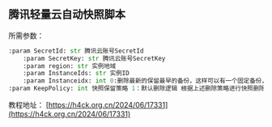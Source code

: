 腾讯轻量云自动快照脚本
-----

所需参数：  
```python
:param SecretId: str 腾讯云账号SecretId
    :param SecretKey: str 腾讯云账号SecretKey
    :param region: str 实例地域
    :param InstanceIds: str 实例ID
    :param Instanceidx: int 0:删除最新的保留最早的备份，这样可以有一个固定备份，1:删除最早
:param KeepPolicy: int 快照保留策略 1：默认删除逻辑 根据上述删除策略进行快照删除 2：保留特定扩展名的快照，如果都包含按照上述删除策略删除快照
```  

教程地址：
[https://h4ck.org.cn/2024/06/17331](https://h4ck.org.cn/2024/06/17331)

